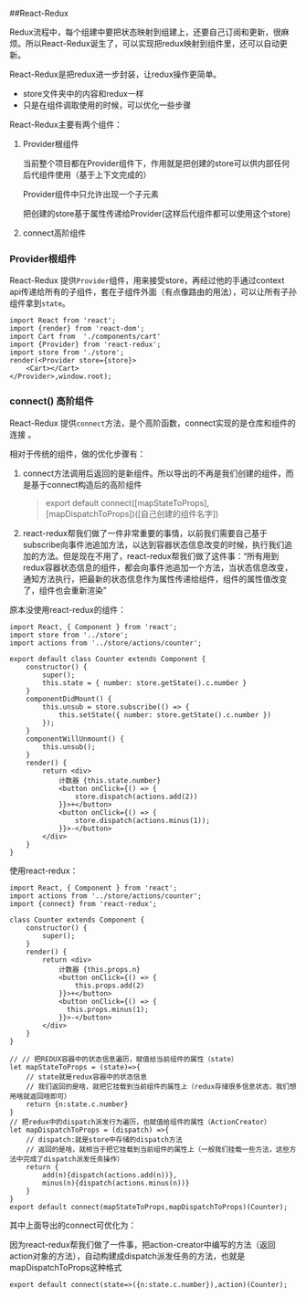 ##React-Redux

Redux流程中，每个组建中要把状态映射到组建上，还要自己订阅和更新，很麻烦。所以React-Redux诞生了，可以实现把redux映射到组件里，还可以自动更新。

React-Redux是把redux进一步封装，让redux操作更简单。

- store文件夹中的内容和redux一样
- 只是在组件调取使用的时候，可以优化一些步骤

React-Redux主要有两个组件：

1. Provider根组件

   当前整个项目都在Provider组件下，作用就是把创建的store可以供内部任何后代组件使用（基于上下文完成的）

   Provider组件中只允许出现一个子元素

   把创建的store基于属性传递给Provider(这样后代组件都可以使用这个store)

2. connect高阶组件

### Provider根组件

React-Redux 提供`Provider`组件，用来接受store，再经过他的手通过context api传递给所有的子组件，套在子组件外面（有点像路由的用法），可以让所有子孙组件拿到`state`。

```react
import React from 'react';
import {render} from 'react-dom';
import Cart from  './components/cart'
import {Provider} from 'react-redux';
import store from './store';
render(<Provider store={store}>
    <Cart></Cart>
</Provider>,window.root);
```

### connect() 高阶组件

React-Redux 提供`connect`方法，是个高阶函数，connect实现的是仓库和组件的连接 。

相对于传统的组件，做的优化步骤有：

1. connect方法调用后返回的是新组件。所以导出的不再是我们创建的组件，而是基于connect构造后的高阶组件

   > export default connect([mapStateToProps],[mapDispatchToProps])([自己创建的组件名字])

2. react-redux帮我们做了一件非常重要的事情，以前我们需要自己基于subscribe向事件池追加方法，以达到容器状态信息改变的时候，执行我们追加的方法。但是现在不用了，react-redux帮我们做了这件事：“所有用到redux容器状态信息的组件，都会向事件池追加一个方法，当状态信息改变，通知方法执行，把最新的状态信息作为属性传递给组件，组件的属性值改变了，组件也会重新渲染”

原本没使用react-redux的组件：

```react
import React, { Component } from 'react';
import store from '../store';
import actions from '../store/actions/counter';

export default class Counter extends Component {
    constructor() {
        super();
        this.state = { number: store.getState().c.number }
    }
    componentDidMount() {
        this.unsub = store.subscribe(() => {
            this.setState({ number: store.getState().c.number })
        });
    }
    componentWillUnmount() {
        this.unsub();
    }
    render() {
        return <div>
            计数器 {this.state.number}
            <button onClick={() => {
                store.dispatch(actions.add(2))
            }}>+</button>
            <button onClick={() => {
                store.dispatch(actions.minus(1));
            }}>-</button>
        </div>
    }
}

```

使用react-redux：

```react
import React, { Component } from 'react';
import actions from '../store/actions/counter';
import {connect} from 'react-redux';

class Counter extends Component {
    constructor() {
        super();
    }
    render() {
        return <div>
            计数器 {this.props.n}
            <button onClick={() => {
                this.props.add(2)
            }}>+</button>
            <button onClick={() => {
              this.props.minus(1);
            }}>-</button>
        </div>
    }
}

// // 把REDUX容器中的状态信息遍历，赋值给当前组件的属性（state）
let mapStateToProps = (state)=>{
    // state就是redux容器中的状态信息
	// 我们返回的是啥，就把它挂载到当前组件的属性上（redux存储很多信息状态，我们想用啥就返回啥即可）
    return {n:state.c.number}
}
// 把redux中的dispatch派发行为遍历，也赋值给组件的属性（ActionCreator）
let mapDispatchToProps = (dispatch) =>{
	// dispatch:就是store中存储的dispatch方法
	// 返回的是啥，就相当于把它挂载到当前组件的属性上（一般我们挂载一些方法，这些方法中完成了dispatch派发任务操作）
    return {
        add(n){dispatch(actions.add(n))},
        minus(n){dispatch(actions.minus(n))}
    }
}
export default connect(mapStateToProps,mapDispatchToProps)(Counter);
```

其中上面导出的connect可优化为：

因为react-redux帮我们做了一件事，把action-creator中编写的方法（返回action对象的方法），自动构建成dispatch派发任务的方法，也就是mapDispatchToProps这种格式

```react
export default connect(state=>({n:state.c.number}),action)(Counter);
```

